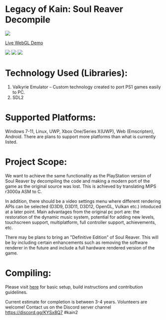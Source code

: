 # Legacy of Kain: Soul Reaver Decompile

<a href="https://ci.appveyor.com/project/Gh0stBlade/kain2"><img src="https://ci.appveyor.com/api/projects/status/7btarl3b6babqcsc?svg=true"/></a>

<a href="https://legacyofkain.co.uk">Live WebGL Demo</a>

<img src="https://i.imgur.com/SA2SwUB.png"/>

<img src="https://i.imgur.com/n1RCwMm.png"/>

<img src="https://i.imgur.com/4ggIjZP.png"/>

# Technology Used (Libraries):
1. Valkyrie Emulator – Custom technology created to port PS1 games easily to PC.
2. SDL2

# Supported Platforms:
Windows 7-11, Linux, UWP, Xbox One/Series X(UWP), Web (Emscripten), Android. There are plans to support more platforms than what is currently listed.

# Project Scope:
We want to achieve the same functionality as the PlayStation version of Soul Reaver by decompiling the code and making a modern port of the game as the original source was lost. This is achieved by translating MIPS r3000a ASM to C. 

In addition, there should be a video settings menu where different rendering APIs can be selected (D3D9, D3D11, D3D12, OpenGL, Vulkan etc.) intoduced at a later point.
Main advantages from the original pc port are: the restoration of the dynamic music system, potential for adding new levels, touchscreen support, multiplatform, full controller support, achievements, etc.

There may be plans to bring an "Definitive Edition" of Soul Reaver. This will be by including certain enhancements such as removing the software renderer in the future and include a full hardware rendered version of the game.

# Compiling:

Please visit <a href="https://github.com/Gh0stBlade/KAIN2/blob/main/CONTRIBUTING.MD">here</a> for basic setup, build instructions and contribution guidelines.

Current estimate for completion is between 3-4 years. Volunteers are welcome!
Contact us on the Discord server channel https://discord.gg/KYSx8Q7 #kain2
